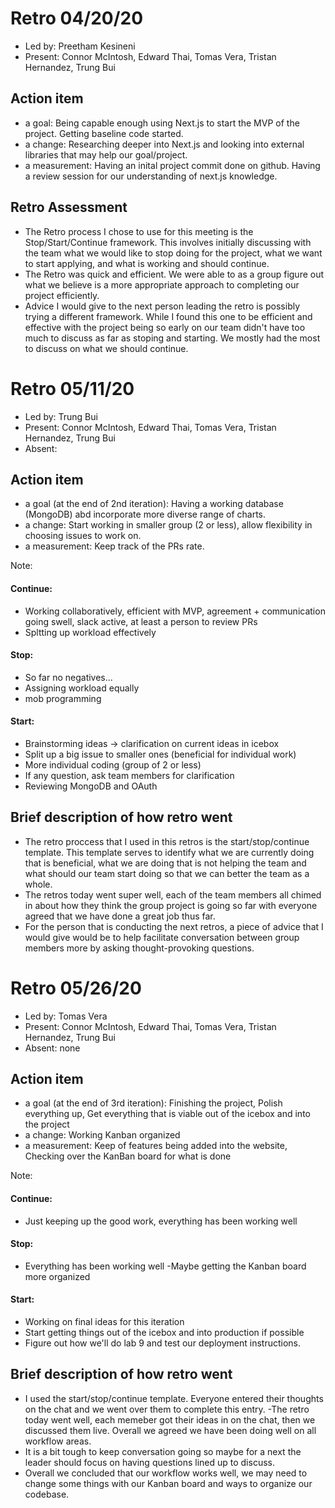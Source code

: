 # Retro 04/20/20

- Led by: Preetham Kesineni
- Present: Connor McIntosh, Edward Thai, Tomas Vera, Tristan Hernandez, Trung Bui

## Action item

- a goal: Being capable enough using Next.js to start the MVP of the project. Getting baseline code started.
- a change: Researching deeper into Next.js and looking into external libraries that may help our goal/project.
- a measurement: Having an inital project commit done on github. Having a review session for our understanding of next.js knowledge.

## Retro Assessment

- The Retro process I chose to use for this meeting is the Stop/Start/Continue framework. This involves initially discussing with the team what we would like to stop doing for the project, what we want to start applying, and what is working and should continue.
- The Retro was quick and efficient. We were able to as a group figure out what we believe is a more appropriate approach to completing our project efficiently.
- Advice I would give to the next person leading the retro is possibly trying a different framework. While I found this one to be efficient and effective with the project being so early on our team didn't have too much to discuss as far as stoping and starting. We mostly had the most to discuss on what we should continue.

# Retro 05/11/20

- Led by: Trung Bui
- Present: Connor McIntosh, Edward Thai, Tomas Vera, Tristan Hernandez, Trung Bui
- Absent:

## Action item

- a goal (at the end of 2nd iteration): Having a working database (MongoDB) abd incorporate more diverse range of charts.
- a change: Start working in smaller group (2 or less), allow flexibility in choosing issues to work on.
- a measurement: Keep track of the PRs rate.

Note:

#### Continue:

- Working collaboratively, efficient with MVP, agreement + communication going swell, slack active, at least a person to review PRs
- Spltting up workload effectively

#### Stop:

- So far no negatives...
- Assigning workload equally
- mob programming

#### Start:

- Brainstorming ideas -> clarification on current ideas in icebox
- Split up a big issue to smaller ones (beneficial for individual work)
- More individual coding (group of 2 or less)
- If any question, ask team members for clarification
- Reviewing MongoDB and OAuth

## Brief description of how retro went

- The retro proccess that I used in this retros is the start/stop/continue template. This template serves to identify what we are currently doing that is beneficial, what we are doing that is not helping the team and what should our team start doing so that we can better the team as a whole.
- The retros today went super well, each of the team members all chimed in about how they think the group project is going so far with everyone agreed that we have done a great job thus far.
- For the person that is conducting the next retros, a piece of advice that I would give would be to help facilitate conversation between group members more by asking thought-provoking questions.

# Retro 05/26/20

- Led by: Tomas Vera
- Present: Connor McIntosh, Edward Thai, Tomas Vera, Tristan Hernandez, Trung Bui
- Absent: none

## Action item

- a goal (at the end of 3rd iteration): Finishing the project, Polish everything up, Get everything that is viable out of the icebox and into the project
- a change: Working Kanban organized
- a measurement: Keep of features being added into the website, Checking over the KanBan board for what is done

Note:

#### Continue:

- Just keeping up the good work, everything has been working well

#### Stop:

- Everything has been working well
  -Maybe getting the Kanban board more organized

#### Start:

- Working on final ideas for this iteration
- Start getting things out of the icebox and into production if possible
- Figure out how we'll do lab 9 and test our deployment instructions.

## Brief description of how retro went

- I used the start/stop/continue template. Everyone entered their thoughts on the chat and we went over them to complete this entry.
  -The retro today went well, each memeber got their ideas in on the chat, then we discussed them live. Overall we agreed we have been doing well on all workflow areas.
- It is a bit tough to keep conversation going so maybe for a next the leader should focus on having questions lined up to discuss.
- Overall we concluded that our workflow works well, we may need to change some things with our Kanban board and ways to organize our codebase.
